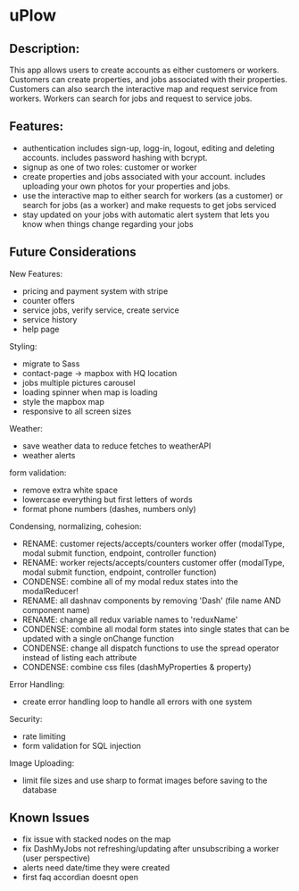 # uPlow

## Description:

This app allows users to create accounts as either customers or workers. Customers can create properties, and jobs associated with their properties. Customers can
also search the interactive map and request service from workers. Workers can search for jobs and request to service jobs.

## Features:

- authentication includes sign-up, logg-in, logout, editing and deleting accounts. includes password hashing with bcrypt.
- signup as one of two roles: customer or worker
- create properties and jobs associated with your account. includes uploading your own photos for your properties and jobs.
- use the interactive map to either search for workers (as a customer) or search for jobs (as a worker) and make requests to get jobs serviced
- stay updated on your jobs with automatic alert system that lets you know when things change regarding your jobs

## Future Considerations

New Features:

- pricing and payment system with stripe
- counter offers
- service jobs, verify service, create service
- service history
- help page

Styling:

- migrate to Sass
- contact-page -> mapbox with HQ location
- jobs multiple pictures carousel
- loading spinner when map is loading
- style the mapbox map
- responsive to all screen sizes

Weather:

- save weather data to reduce fetches to weatherAPI
- weather alerts

form validation:

- remove extra white space
- lowercase everything but first letters of words
- format phone numbers (dashes, numbers only)

Condensing, normalizing, cohesion:

- RENAME: customer rejects/accepts/counters worker offer (modalType, modal submit function, endpoint, controller function)
- RENAME: worker rejects/accepts/counters customer offer (modalType, modal submit function, endpoint, controller function)
- CONDENSE: combine all of my modal redux states into the modalReducer!
- RENAME: all dashnav components by removing 'Dash' (file name AND component name)
- RENAME: change all redux variable names to 'reduxName'
- CONDENSE: combine all modal form states into single states that can be updated with a single onChange function
- CONDENSE: change all dispatch functions to use the spread operator instead of listing each attribute
- CONDENSE: combine css files (dashMyProperties & property)

Error Handling:

- create error handling loop to handle all errors with one system

Security:

- rate limiting
- form validation for SQL injection

Image Uploading:

- limit file sizes and use sharp to format images before saving to the database

## Known Issues

- fix issue with stacked nodes on the map
- fix DashMyJobs not refreshing/updating after unsubscribing a worker (user perspective)
- alerts need date/time they were created
- first faq accordian doesnt open
